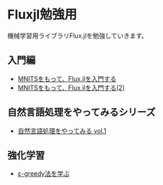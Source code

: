 # Fluxjl勉強用
機械学習用ライブラリFlux.jlを勉強していきます。
## 入門編
- [MNITSをもって、Flux.jlを入門する](https://tsumakoto.github.io/study_fluxjl/begginer/1)
- [MNITSをもって、Flux.jlを入門する(2)](https://tsumakoto.github.io/study_fluxjl/begginer/2)

## 自然言語処理をやってみるシリーズ
- [自然言語処理をやってみる vol.1](https://tsumakoto.github.io/study_fluxjl/begginer/3)
## 強化学習
- [ε-greedy法を学ぶ](https://tsumakoto.github.io/study_fluxjl/reinforcement-learning/1)
